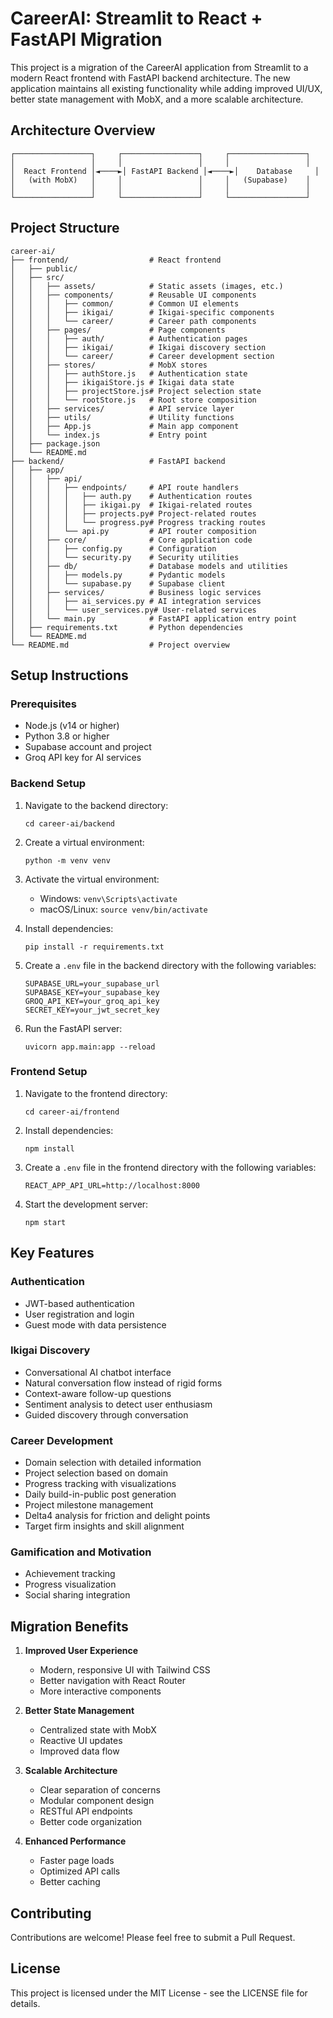 # CareerAI: Streamlit to React + FastAPI Migration

This project is a migration of the CareerAI application from Streamlit to a modern React frontend with FastAPI backend architecture. The new application maintains all existing functionality while adding improved UI/UX, better state management with MobX, and a more scalable architecture.

## Architecture Overview

```
┌─────────────────┐     ┌─────────────────┐     ┌─────────────────┐
│                 │     │                 │     │                 │
│  React Frontend │◄────►│ FastAPI Backend │◄────►│    Database     │
│   (with MobX)   │     │                 │     │   (Supabase)    │
│                 │     │                 │     │                 │
└─────────────────┘     └─────────────────┘     └─────────────────┘
```

## Project Structure

```
career-ai/
├── frontend/                  # React frontend
│   ├── public/
│   ├── src/
│   │   ├── assets/            # Static assets (images, etc.)
│   │   ├── components/        # Reusable UI components
│   │   │   ├── common/        # Common UI elements
│   │   │   ├── ikigai/        # Ikigai-specific components
│   │   │   └── career/        # Career path components
│   │   ├── pages/             # Page components
│   │   │   ├── auth/          # Authentication pages
│   │   │   ├── ikigai/        # Ikigai discovery section
│   │   │   └── career/        # Career development section
│   │   ├── stores/            # MobX stores
│   │   │   ├── authStore.js   # Authentication state
│   │   │   ├── ikigaiStore.js # Ikigai data state
│   │   │   ├── projectStore.js# Project selection state
│   │   │   └── rootStore.js   # Root store composition
│   │   ├── services/          # API service layer
│   │   ├── utils/             # Utility functions
│   │   ├── App.js             # Main app component
│   │   └── index.js           # Entry point
│   ├── package.json
│   └── README.md
├── backend/                   # FastAPI backend
│   ├── app/
│   │   ├── api/
│   │   │   ├── endpoints/     # API route handlers
│   │   │   │   ├── auth.py    # Authentication routes
│   │   │   │   ├── ikigai.py  # Ikigai-related routes
│   │   │   │   ├── projects.py# Project-related routes
│   │   │   │   └── progress.py# Progress tracking routes
│   │   │   └── api.py         # API router composition
│   │   ├── core/              # Core application code
│   │   │   ├── config.py      # Configuration
│   │   │   └── security.py    # Security utilities
│   │   ├── db/                # Database models and utilities
│   │   │   ├── models.py      # Pydantic models
│   │   │   └── supabase.py    # Supabase client
│   │   ├── services/          # Business logic services
│   │   │   ├── ai_services.py # AI integration services
│   │   │   └── user_services.py# User-related services
│   │   └── main.py            # FastAPI application entry point
│   ├── requirements.txt       # Python dependencies
│   └── README.md
└── README.md                  # Project overview
```

## Setup Instructions

### Prerequisites

- Node.js (v14 or higher)
- Python 3.8 or higher
- Supabase account and project
- Groq API key for AI services

### Backend Setup

1. Navigate to the backend directory:
   ```
   cd career-ai/backend
   ```

2. Create a virtual environment:
   ```
   python -m venv venv
   ```

3. Activate the virtual environment:
   - Windows: `venv\Scripts\activate`
   - macOS/Linux: `source venv/bin/activate`

4. Install dependencies:
   ```
   pip install -r requirements.txt
   ```

5. Create a `.env` file in the backend directory with the following variables:
   ```
   SUPABASE_URL=your_supabase_url
   SUPABASE_KEY=your_supabase_key
   GROQ_API_KEY=your_groq_api_key
   SECRET_KEY=your_jwt_secret_key
   ```

6. Run the FastAPI server:
   ```
   uvicorn app.main:app --reload
   ```

### Frontend Setup

1. Navigate to the frontend directory:
   ```
   cd career-ai/frontend
   ```

2. Install dependencies:
   ```
   npm install
   ```

3. Create a `.env` file in the frontend directory with the following variables:
   ```
   REACT_APP_API_URL=http://localhost:8000
   ```

4. Start the development server:
   ```
   npm start
   ```

## Key Features

### Authentication
- JWT-based authentication
- User registration and login
- Guest mode with data persistence

### Ikigai Discovery
- Conversational AI chatbot interface
- Natural conversation flow instead of rigid forms
- Context-aware follow-up questions
- Sentiment analysis to detect user enthusiasm
- Guided discovery through conversation

### Career Development
- Domain selection with detailed information
- Project selection based on domain
- Progress tracking with visualizations
- Daily build-in-public post generation
- Project milestone management
- Delta4 analysis for friction and delight points
- Target firm insights and skill alignment

### Gamification and Motivation
- Achievement tracking
- Progress visualization
- Social sharing integration

## Migration Benefits

1. **Improved User Experience**
   - Modern, responsive UI with Tailwind CSS
   - Better navigation with React Router
   - More interactive components

2. **Better State Management**
   - Centralized state with MobX
   - Reactive UI updates
   - Improved data flow

3. **Scalable Architecture**
   - Clear separation of concerns
   - Modular component design
   - RESTful API endpoints
   - Better code organization

4. **Enhanced Performance**
   - Faster page loads
   - Optimized API calls
   - Better caching

## Contributing

Contributions are welcome! Please feel free to submit a Pull Request.

## License

This project is licensed under the MIT License - see the LICENSE file for details.
